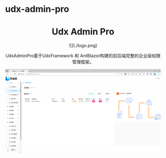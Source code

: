 # udx-admin-pro
<h1 align="center">Udx Admin Pro</h1>

<div align="center">
![](./logo.png)

UdxAdminPro基于UdxFramework 和 AntBlazor构建的前后端完整的企业级权限管理框架。

![](./udx-admin-pro.png)

</div>